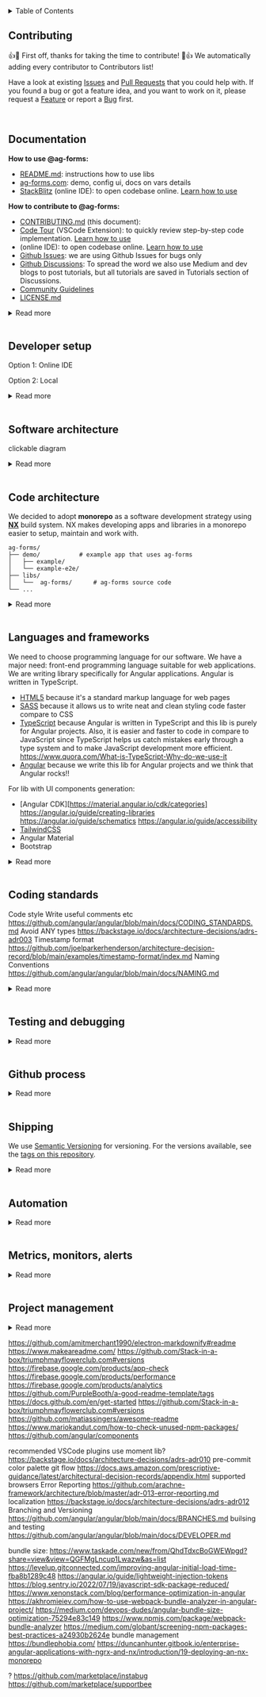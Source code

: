 <details>
	<summary>Table of Contents</summary></br>
	Please use automatically generated table of contents in the top left corner of the README. The table of contents is interactive and links to the selected section. </br></br>
	<img src="https://i0.wp.com/user-images.githubusercontent.com/7900087/113821370-df915480-9730-11eb-8aed-bdc50e2212d5.gif?ssl=1" alt="Italian Trulli">
</details>

## Contributing

:+1::tada: First off, thanks for taking the time to contribute! :tada::+1: We automatically adding every contributor to Contributors list!

Have a look at existing [Issues]() and [Pull Requests]() that you could help with. If you found a bug or got a feature idea, and you want to work on it, please request a [Feature]() or report a [Bug]() first.

</br>

## Documentation

**How to use @ag-forms:**

- [README.md](README.md): instructions how to use libs
- [ag-forms.com](ag-forms.com): demo, config ui, docs on vars details
- [StackBlitz]() (online IDE): to open codebase online. [Learn how to use]()

**How to contribute to @ag-forms:**

- [CONTRIBUTING.md](CONTRIBUTING.md) (this document):
- [Code Tour](https://marketplace.visualstudio.com/items?itemName=vsls-contrib.codetour#recording-tours) (VSCode Extension): to quickly review step-by-step code implementation. [Learn how to use]()
- []() (online IDE): to open codebase online. [Learn how to use]()
- [Github Issues](): we are using Github Issues for bugs only
- [Github Discussions](): To spread the word we also use Medium and dev blogs to post tutorials, but all tutorials are saved in Tutorials section of Discussions.
- [Community Guidelines](https://docs.github.com/en/site-policy/github-terms/github-community-guidelines)
- [LICENSE.md](LICENSE.md)

<details>
<summary>Read more</summary></br>

:clipboard: **Details:** Full list of documents we use in this project:

1. [README.md](README.md)
   This document is a summary of a prject mainly created for lib consumers, which in our case developers who need to use `ag-forms` inside their project. Here we talk abpot the purpose of the project, problems it solves,
   how to install `ag-forms` libs and use them in projects, etc.

2. [ag-forms.com](ag-forms.com) created with Storybook
   Storybook is used to demo libs and help users build form specs for they project using GUI. It is hosted on ag-forms.com and presented as a demo site with a link to GitHub documentation.

3. CONTRIBUTING.md

   - getting started
   - Coding Rules
   - Commit Message Format
   - **Software Architecture**
     We think it's important to communicate how we are planning to build a software system or how an existing software system works. If software development team doesn't think about architecture all sort of problems can appear (inconsistent approaches to solving the same problems, deployment problems, maintenance issues, code that hard to scale, etc).
     We document our software system architecture using **[C4 Model](https://c4model.com/)** approach and **[Structurizr](https://structurizr.com/)** tool.
   - Code Structure (folder structure)
   - [README.md]() for demo projects
     For every `ag-forms` lib we have demo project that shows lib setup and usage example. In README for demo projects we explain how to setup and run demo projects, and how to understand package.json (it's different from regular Angular project because we use Monorepo setup).
   - **[Architecture Decision Records]()**

4. [Code Tour](https://marketplace.visualstudio.com/items?itemName=vsls-contrib.codetour#recording-tours)
5. [StackBlitz]() (online IDE)
6. [Github Issues]() organized in [GitHub Projects]()
7. [Github Discussions](): we’re using Discussions as a place to connect with other members of our community. We hope that you:
- Ask questions you’re wondering about.
- Share ideas.
- Engage with other community members.
- Welcome others and are open-minded. Remember that this is a community we build together 💪.
9. [Community Guidelines](https://docs.github.com/en/site-policy/github-terms/github-community-guidelines)
10. [LICENSE.md]() It is an open source license of `ag-forms` repository that makes it easier for other people to contribute.

🛠 **Tools:**

- [Storybook](https://storybook.js.org/)
  📦 _packages:_ [`@nrwl/storybook`]() [`@storybook/addon-essentials`]() [`@storybook/angular`]() [`@storybook/builder-webpack5`]() [`@storybook/core-server`]() [`@storybook/manager-webpack5`]() [`@storybook/test-runner`]() [`webpack`]()

- [Code Tour](https://github.com/microsoft/codetour)
  🔌 _vscode plugins:_ [`CodeTour`](https://marketplace.visualstudio.com/items?itemName=vsls-contrib.codetour#recording-tours)

📚 **References:**

- [C4 Model site](https://c4model.com/)
- [Simon Brown site (author of C4 Model)](https://simonbrown.je/)
- [Documenting architecture decisions](https://cognitect.com/blog/2011/11/15/documenting-architecture-decisions) by Michael Nygard
- [Architecture decision record](https://github.com/joelparkerhenderson/architecture-decision-record) by Joel Parker Henderson
- [Architectural Decision Records](https://adr.github.io/) by ADR GitHub organization
- [arachne-framework/architecture/adr-001-use-adrs.md](https://github.com/arachne-framework/architecture/blob/master/adr-001-use-adrs.md)
- [Choose an open source license](https://license.md/)
- [Video Tutorial: Storybook for React Apps](https://www.newline.co/courses/storybook-for-react-apps/theming-the-storybook-app)

https://jsoncrack.com/#features

storybook
https://www.chromatic.com/blog/storybook-composition/
https://blog.logrocket.com/next-level-component-showcasing-with-storybook-controls/
https://atanasstoyanov.medium.com/custom-documentation-pages-for-storybookjs-13eb9637d6ab
https://mistica-web.vercel.app/?path=/story/components-popover--default
https://www.apideck.design/?path=/story/card--with-icons
https://github.com/xavierlefevre/shared-react-components-example
https://github.com/lauthieb/awesome-storybook

</details>
</br>

## Developer setup

Option 1: Online IDE

Option 2: Local

<details>
<summary>Read more</summary></br>
</details>
</br>

## Software architecture

clickable diagram

<details>
<summary>Read more</summary></br>

https://github.com/angular/angular/blob/main/docs/DEVELOPER.md
https://github.com/sidneycadot/oeis#how-it-all-fits-together

</details>
</br>

## Code architecture

We decided to adopt **monorepo** as a software development strategy using **[NX](https://nx.dev/)** build system. NX makes developing apps and libraries in a monorepo easier to setup, maintain and work with.

```treeview
ag-forms/
├── demo/			# example app that uses ag-forms
│   ├── example/
│   └── example-e2e/
├── libs/
│   └──  ag-forms/		# ag-forms source code
└── ...
```

<details>
<summary>Read more</summary></br>

📋 **Details:** `ag-forms` project involves developing several libraries and demo applications (examples of library usage). We need to choose how to organize our code. The top-level choice is to organize as a "monorepo" or "polyrepo" or "hybrid":

- Monorepo means we put all pieces into one big repo
- Polyrepo means we put each piece in its own repo
- Hybrid means some mix of monorepo and polyrepo

For more please see https://github.com/joelparkerhenderson/monorepo-vs-polyrepo

**Pros**

1. Built in support
   Built in support for a lot of great libraries and frameworks that we use,like Angular, Jest and Cypress for testing, Prettier, etc.

2. Visualization
   Ability to easily and automatically build a dependency graph. Nx DevTools comes with a really fantastic tool that automatically plots out all of our applications and libraries in a bubble chart. We use this chart to see all those dependencies and identify unintended dependencies. The chart also marks lines and bubbles in red if the changes we made to code will affect those apps and libs. That makes it easy to figure out our changes impact on all code.

3. Affected commands
   Nx can detect what projects in the repo have been affected by a code change. This used by our CI to know what apps/libs need to be built and tested with a change. This saves devs and agents time on CI tasks and keeps our deployments as small and stable as possible.

4. Keeping all libs and apps in sync
   We can code new features and test them right away using demo projects, no need to switch between lib and demo app codes and sync them. In on PR we can duild new feature and demonstrate how to use it in demo project.

5. Unified Dependencies
   The entire repo runs on the same dependencies. This saves time when trying to debug and make version updates a breeze. Instead of updating multiple separate libs and apps to use the next version of Angular, we update everything with a couple of commands and know that everything is compatible. Nx offers a migration tool to help update entire repo, which utilizes ng update and other custom schematics to help make upgrading everything at once much more manageable. It ensures that your dependencies are all compatible and have been tested together. This saves a bunch of time when upgrading libraries because we don’t have to track down library incompatibilities.

6. Distributed Caching
   Distributed caching is an excellent feature unique to nx. The premise is that a piece of code is only built, linted, and tested once across organization. All it takes is a simple command in terminal, and then you start benefiting! Even without distributed caching, you will get local caching so that on your machine, code is only built, linted, and tested once by default. This is a huge time saver and productivity enhancer!

7. Code standards
   We can enforce the same code standard across all of our libs and apps, automatically alert developers and block PRs that don’t follow these standards. It makes life a lot easier.

8. Deployments
   We can also standardise deployments using Nx. We have one single pipeline for all of our apps, which means we have less overhead in maintaining that pipeline. When deploying, we check which applications have been affected by the code changes being made by utilising the command nx affected. This allows us to run the test suites for these applications. If all of these pass, we know we have a valid build and can have relative confidence that releasing code that alters several applications at once won’t result in any breaking changes.

9. Development Experience
   This also helps with onboarding.

10. Best practices
    A set of best practices to enforce on a development team and a great living documentation resources (official site and Nrwl Connect).

11. Documentation
    One set of ADRs can be written for all libs and projects, as well as code and PR guidelines and many more.

12. Seperate builds
    Unlike standard monorepos, Nx build monorepo letting us test and build libs and apps independently, which makes CI/CD process easy and we can deploy libs to package managers and apps to web servers.

**Cons**

1. Rules
   Nx introduces an additional set of rather strict opinions over already extensive Angular's one. The mental burden can be quite heavy, though bearable if you have a decent project documentation.

2. Nesting
   Ridiculously deep nesting can get developer confused and angry quite often. As each application and library has extensive configuration and a separate place for everything your code traveling distance in an IDE or editor rises significantly.

🛠 **Tools:**

- [NX](https://nx.dev/)
  📦 _packages:_ [`nx`](https://www.npmjs.com/package/nx) [`@nrwl/cli`](https://www.npmjs.com/package/@nrwl/cli) [`@nrwl/workspace`](https://www.npmjs.com/package/@nrwl/workspace)

📚 **References:**

- [20 Reasons to do Angular In Nx](https://medium.com/ngconf/20-reasons-to-do-angular-in-nx-27c1ce870822)
- [6 reasons why we chose Nx as our monorepo management tool](https://medium.com/purplebricks-digital/6-reasons-why-we-chose-nx-as-our-monorepo-management-tool-1fe5274a008e)
- [What exactly is Nx.dev?](https://stackoverflow.com/questions/57086528/what-exactly-is-nx-dev)
- [Intro to Nx](https://nx.dev/getting-started/intro)
- [Nx-based monorepo — pains and gains](https://fyodor.io/nx-based-monorepo-pains-and-gains/)
- [Nx: Extensible Dev Tools for Monorepos](https://blog.nrwl.io/nx-angular-cli-power-ups-for-modern-development-37b42e4c8b16)

other:
https://github.com/ma-shamshiri/Human-Activity-Recognition#-cactus-folder-structure
custom form component https://carlosefrfloresta.medium.com/three-ways-to-create-an-angular-custom-form-component-e4fd9e8354c2
data first moel https://github.com/arachne-framework/architecture/blob/master/adr-002-configuration.md
push detection strategy
https://backstage.io/docs/architecture-decisions/adrs-adr004
https://github.com/arachne-framework/architecture/blob/master/adr-008-abstract-modules.md
demo projects
app modules vs standalone components

</details>
</br>

## Languages and frameworks

We need to choose programming language for our software. We have a major need: front-end programming language suitable for web applications. We are writing library specifically for Angular applications. Angular is written in TypeScript.

- [HTML5](https://html.spec.whatwg.org/multipage/) because it's a standard markup language for web pages
- [SASS](https://sass-lang.com/) because it allows us to write neat and clean styling code faster compare to CSS
- [TypeScript](https://www.typescriptlang.org/) because Angular is written in TypeScript and this lib is purely for Angular projects. Also, it is easier and faster to code in compare to JavaScript since TypeScript helps us catch mistakes early through a type system and to make JavaScript development more efficient. https://www.quora.com/What-is-TypeScript-Why-do-we-use-it
- [Angular](https://angular.io/docs) because we write this lib for Angular projects and we think that Angular rocks!!

For lib with UI components generation:

- [Angular CDK][https://material.angular.io/cdk/categories]
https://angular.io/guide/creating-libraries
https://angular.io/guide/schematics
https://angular.io/guide/accessibility
- [TailwindCSS](https://tailwindcss.com/)
- Angular Material
- Bootstrap

<details>
<summary>Read more</summary></br>

📋 **Details:**

🛠 **Tools:**

- [HTML5](https://html.spec.whatwg.org/multipage/): standard markup language for web pages

- [SASS](https://sass-lang.com/): preprocessor scripting language that is compiled into [CSS](https://www.w3.org/Style/CSS/Overview.en.html). "Why Use Sass? Stylesheets are getting larger, more complex, and harder to maintain. This is where a CSS pre-processor can help. Sass lets you use features that do not exist in CSS, like variables, nested rules, mixins, imports, inheritance, built-in functions, and other stuff."
  📦 _packages:_ [`postcss`]() [`postcss-import`]() [`postcss-preset-env`]() [`postcss-url`]() [`autoprefixer`]()

- [TypeScript](https://www.typescriptlang.org/)
  📦 _packages:_ [`typescript`](https://www.npmjs.com/package/typescript) [`tslib`](https://www.npmjs.com/package/tslib) [`ts-node`](https://www.npmjs.com/package/ts-node)

- [Angular](https://angular.io/)
  📦 _packages:_ [`@angular/common`](https://angular.io/api/common) [`@angular/core`](https://angular.io/api/core) [`@angular/forms`](https://angular.io/api/forms) [`@angular/platform-browser`](https://angular.io/api/platform-browser) [`@angular/platform-browser-dynamic`](https://angular.io/api/platform-browser-dynamic) [`@angular/router`](https://angular.io/api/router) [`@angular/compiler`](https://www.npmjs.com/package/@angular/compiler) [`@angular-devkit/build-angular`](https://www.npmjs.com/package/@angular-devkit/build-angular) [`@angular/cli`](https://www.npmjs.com/package/@angular/cli) [`@angular/compiler-cli`](https://www.npmjs.com/package/@angular/compiler-cli) [`@angular/language-service`](https://www.npmjs.com/package/@angular/language-service) [`@nrwl/angular`](https://nx.dev/packages/angular) [`zone.js`](https://www.npmjs.com/package/zone.js?activeTab=readme) [`@types/node`]() [`glob`]()

- [TailwindCSS](https://tailwindcss.com/)
  📦 _packages:_ [`tailwindcss`](https://www.npmjs.com/package/tailwindcss)

📚 **References:**

-

https://github.com/joelparkerhenderson/architecture-decision-record/blob/main/examples/css-framework/index.md
https://blog.nrwl.io/set-up-tailwind-css-with-angular-in-an-nx-workspace-6f039a0f4479

</details>
</br>

## Coding standards

Code style
Write useful comments
etc https://github.com/angular/angular/blob/main/docs/CODING_STANDARDS.md
Avoid ANY types https://backstage.io/docs/architecture-decisions/adrs-adr003
Timestamp format https://github.com/joelparkerhenderson/architecture-decision-record/blob/main/examples/timestamp-format/index.md
Naming Conventions https://github.com/angular/angular/blob/main/docs/NAMING.md

<details>
<summary>Read more</summary></br>

</details>
</br>

## Testing and debugging

<details>
<summary>Read more</summary></br>

📋 **Details:** In order to be confident that our software is of a good quality we need to test it. There are different types and techniques of software testing, and not all of them are needed for `ag-forms` library.

- **Static Testing**
  Does not involve software execution and often implicit, like proofreading, plus when programming tools/text editors check source code structure or compilers (pre-compilers) check syntax.
  :hammer_and_wrench: [ESLint](https://eslint.org/) catches inconsistent code formatting, styling, and possible errors
  :hammer_and_wrench: [Prettier](https://prettier.io/) making code’s formatting more consistent; it only addresses style and formatting rules
  :hammer_and_wrench: [SonarCloud](https://www.sonarsource.com/products/sonarcloud/) assesses codebase’s quality across a wide range of measures: reliability, security, maintainability, code coverage, and duplicate code.
  :hammer_and_wrench: [Dependabot](https://github.com/features/security/) addresses security vulnerabilities from out-of-date dependencies.
- **Dynamic Testing**
  Testing of the dynamic behavior of code, executed with a given set of test cases.

  - **Functional Testing**
    Focuses on the business requirements of an application. Tend to answer the question of "can the user do this" or "does this particular feature work."

    - **Unit Test**
      Tests that verify the functionality of a specific section of code, usually at the function level.
      :hammer_and_wrench: [Jest](https://jestjs.io/) testing framework
      :hammer_and_wrench: [Spectator](https://ngneat.github.io/spectator/) that helps with all the boilerplate grunt work and allows to create tests faster and easier-to-maintain
      :hammer_and_wrench: [ng-mocks](https://ng-mocks.sudo.eu/) helps with mocking services, components, directives, pipes and modules.
    - **Integration Test**
      Conducted to evaluate the compliance of a system or component with specified functional requirements. Individual software modules are combined and tested as a group. `@ag-forms/core` will use same tools that are used for unit testing, because it is non-ui library. `@ag-forms/__-cdk` ui libraries will use:
      :hammer_and_wrench: [Cypress](https://docs.cypress.io/guides/component-testing/quickstart-angular#Configuring-Component-Testing) provides a testable component workbench to quickly build and test components.
    - **E2E Test**
      Used to test whether the flow of a software from initial stage to final stage is behaving as expected. The purpose of end-to-end testing is to identify system dependencies and to make sure that the data integrity is maintained between various system components and systems.
      :heavy_multiplication_x: `@ag-forms` has no use case for E2E testing, hence no e2e tests will be performed.
    - **Acceptance Test**
      We are going to ask developers we know to test libraries and documentation to make sure they are esy to read and of a good quality.
      :hammer_and_wrench: users (devs who code in angular)

  - **Non-Functional Testing**
    - **Performance Testing**
    - **Security Testing**
      Uncovers vulnerabilities, threats and risks in a software application.
      :hammer_and_wrench: [SonarCloud](https://www.sonarqube.org/features/security/) In addition to exposing vulnerabilities, it is used to measure the source code quality including: Cross-site scripting, Denial of Service (DoS) attacks, HTTP response splitting, Memory corruption, SQL injection.
    - **Usability (UX) Testing**
      Measuring how easy and user-friendly a software application is.
      - **Accessibility Testing**
        Making your web and mobile apps usable to as many people as possible. It makes apps accessible to those with disabilities, such as vision impairment, hearing disabilities, and other physical or cognitive conditions. `@ag-forms/core` will test accessibility from within `@ag-forms/__-cdk` ui libraries using:
        :hammer_and_wrench: [Axe](https://www.deque.com/axe/) (using [axe-core](https://github.com/dequelabs/axe-core) with cypress) is an accessibility testing engine for websites and other HTML-based user interfaces.
        :hammer_and_wrench: [Lighthouse](https://developer.chrome.com/docs/lighthouse/overview/) (using [cypress-audit](https://www.npmjs.com/package/cypress-audit)) automated Chrome DevTool for accessibility testing.
        :hammer_and_wrench: [Pa11y](https://pa11y.org/) (using [cypress-audit](https://www.npmjs.com/package/cypress-audit)) tests web pages for accessibility.
      - **Internationalization & Localization (i18n) Testing**
    - **Compatibility Testing**

unit tests in libs
integration tests in libs
language tests in libs
https://github.com/marketplace/accesslint
https://github.com/angular/angular/blob/main/docs/DEBUG.md
https://github.com/angular/angular/blob/main/docs/DEBUG_COMPONENTS_REPO_IVY.md
https://github.com/angular/angular/blob/main/docs/TOOLS.md

🛠 **Tools:**

- [ESLint](https://eslint.org/)
  📦 _packages:_ [`eslint`](https://www.npmjs.com/package/eslint) [`eslint-plugin-cypress`](https://www.npmjs.com/package/eslint-plugin-cypress) [`@typescript-eslint/eslint-plugin`](https://www.npmjs.com/package/@typescript-eslint/eslint-plugin) [`@typescript-eslint/parser`](https://www.npmjs.com/package/@typescript-eslint/parser) [`@angular-eslint/eslint-plugin`](https://www.npmjs.com/package/@angular-eslint/eslint-plugin) [`@angular-eslint/eslint-plugin-template`](https://www.npmjs.com/package/@angular-eslint/eslint-plugin-template) [`@angular-eslint/template-parser`](https://www.npmjs.com/package/@angular-eslint/template-parser) [`@nrwl/eslint-plugin-nx`](https://www.npmjs.com/package/@nrwl/eslint-plugin-nx) [`@nrwl/linter`](https://nx.dev/packages/linter)

- [Prettier](https://prettier.io/)
  📦 _packages:_ [`prettier`](https://www.npmjs.com/package/prettier) [`eslint-config-prettier`](https://www.npmjs.com/package/eslint-config-prettier)

- [Cypress](https://docs.cypress.io/)
  📦 _packages:_ [`cypress`](https://www.npmjs.com/package/cypress) [`@nrwl/cypress`](https://www.npmjs.com/package/@nrwl/cypress)

- [SonarCloud](https://www.sonarsource.com/products/sonarcloud/) https://sonarcloud.io/project/overview?id=movadee-open-source_ag-forms
  📦 _packages:_ [``]() [``]()

- [Dependabot](https://github.com/features/security/)
  📦 _packages:_ [``]() [``]()

- [Jest](https://jestjs.io/)
  📦 _packages:_ [`jest`](https://www.npmjs.com/package/jest) [`jest-environment-jsdom`](https://www.npmjs.com/package/jest-environment-jsdom) [`jest-preset-angular`](https://www.npmjs.com/package/jest-preset-angular) [`ts-jest`](https://www.npmjs.com/package/ts-jest) [`@types/jest`](https://www.npmjs.com/package/@types/jest) [`@nrwl/jest`](https://www.npmjs.com/package/@nrwl/jest)

- [Spectator](https://ngneat.github.io/spectator/)
  📦 _packages:_ [`@ngneat/spectator`](https://www.npmjs.com/package/@ngneat/spectator)

- [ng-mocks](https://ng-mocks.sudo.eu/)
  📦 _packages:_ [`ng-mocks`](https://www.npmjs.com/package/ng-mocks)

- [Axe](https://www.deque.com/axe/)
  📦 _packages:_ [``]() [``]()

- [Lighthouse](https://developer.chrome.com/docs/lighthouse/overview/)
  📦 _packages:_ [``]() [``]()

- [Pa11y](https://pa11y.org/)
  📦 _packages:_ [``]() [``]()

📚 **References:**

- [Software Testing Wiki](https://en.wikipedia.org/wiki/Software_testing#Accessibility_testing)
- [Testing Components with Spectator](https://testing-angular.com/testing-components-with-spectator/#testing-components-with-spectator)
- [Testing Angular: A Guide to Robust Angular Applications](https://testing-angular.com/introduction/#introduction)
- [How to Test Accessibility With Axe in Cypress](https://www.wearecogworks.com/blog/how-to-test-accessibility-with-axe-in-cypress/)
- [Cypress Component Testing in Nx](https://nx.dev/cypress/cypress-component-testing)
- [Nx support for Cypress 10](https://youtu.be/QDWN4C7T-Ck?t=320)
- [Web Performance Testing With Cypress and Google Lighthouse](https://www.lambdatest.com/blog/using-cypress-google-lighthouse-performance-testing/)
- [How to Automate Accessibility Tests with Cypress](https://www.freecodecamp.org/news/automating-accessibility-tests-with-cypress/)
- [How to test for accessibility with Cypress](https://www.deque.com/blog/how-to-test-for-accessibility-with-cypress/)
- [Accessible Rich Internet Applications (WAI-ARIA)](https://www.w3.org/TR/wai-aria/#authoring_testing)
- [Accessibility in Angular](https://angular.io/guide/accessibility)
- [Build more accessible Angular apps](https://blog.angular.io/build-more-accessible-angular-apps-1aca4fc39aff)
- [Why you should use open-source component libraries in your Design System](https://backlight.dev/mastery/why-you-should-use-open-source-component-libraries-in-your-design-system)
- [Angular Testing Overview: Unit, Integration & E2E Tests](https://onthecode.co.uk/blog/angular-testing-overview/)

</details>
</br>

## Github process

<details>
<summary>Read more</summary></br>
how to contribute to repo: 
https://github.com/firstcontributions/first-contributions 
codespaces
issue template 
https://github.com/stevemao/github-issue-templates 
https://github.com/codeforamerica/howto/blob/master/Good-GitHub-Issues.md
https://rewind.com/blog/best-practices-for-using-github-issues/

https://github.com/angular/angular/blob/main/docs/COMMITTER.md
https://github.com/angular/angular/blob/main/docs/BRANCHES.md
https://github.com/angular/angular/blob/main/.pullapprove.yml
https://github.com/angular/angular/blob/main/docs/FIXUP_COMMITS.md
https://github.com/angular/angular/blob/main/docs/GITHUB_PROCESS.md
https://github.com/angular/angular/blob/main/docs/PUBLIC_API.md
https://github.com/angular/angular/blob/main/docs/RELEASE_SCHEDULE.md
https://github.com/angular/angular/blob/main/docs/SAVED_REPLIES.md
https://github.com/angular/angular/blob/main/docs/TRIAGE_AND_LABELS.md

</details>
</br>

## Shipping

We use [Semantic Versioning](https://semver.org/) for versioning. For the versions available, see the [tags on this repository](https://github.com/PurpleBooth/a-good-readme-template/tags).

<details>
<summary>Read more</summary></br>

📋 **Details:**

🛠 **Tools:**

- [Semantic Release](https://github.com/semantic-release/semantic-release)
  📦 _packages:_ [`@theunderscorer/nx-semantic-release`](https://github.com/TheUnderScorer/nx-semantic-release) [`ng-packagr`](https://www.npmjs.com/package/ng-packagr)

  https://nx.dev/more-concepts/buildable-and-publishable-libraries
  https://yonatankra.com/how-to-deploy-npm-modules-in-an-nx-monorepo-and-github-actions/
  https://dev.to/dianjuar/publish-your-libraries-to-npm-with-one-command-angular-and-nx-4lao
  https://tane.dev/2020/05/publishing-npm-libraries-using-nx-and-github-actions/

📚 **References:**

-

https://keepachangelog.com/en/1.0.0/
github commits names, pr's etc
semantic release: https://github.com/TheUnderScorer/nx-semantic-release
https://github.com/nhn/tui.editor#-packages

</details>
</br>

## Automation

<details>
<summary>Read more</summary></br>

🛠 **Tools:**

- [Nx Cloud](https://nx.app/)
  📦 _packages:_ [`@nrwl/nx-cloud`](https://www.npmjs.com/package/@nrwl/nx-cloud)

- [GitHub Actions](https://github.com/features/actions)

c4 diagram
https://refresh-sf.com/
https://github.com/jbrestan/structurizr-mkdocs-pages
https://medium.com/@sebagomez/setting-up-a-github-page-with-jekyll-and-a-docker-container-c712e448649b
https://codingwithtaz.blog/2022/08/21/git-to-structurizr-cloud/

https://shields.io/category/build
https://github.com/marketplace/devbots-vacation
https://github.com/marketplace/onesidebar
https://github.com/marketplace/repo-st
https://github.com/marketplace/figstack
https://github.com/responsively-org/responsively-app
https://github.com/marketplace/gitpod-io
https://github.com/marketplace/mokuren-chrome-extension

dependencies
https://docs.github.com/en/code-security/dependabot/dependabot-version-updates/about-dependabot-version-updates
https://github.com/marketplace/licensebat
https://github.com/marketplace/renovate
https://www.youtube.com/watch?v=TnBEVPUsuAw

https://github.com/marketplace/devbots-lock-pull-request
https://github.com/marketplace/devbots-lock-issue

https://github.com/marketplace/percy
https://github.com/marketplace/stale
https://github.com/marketplace/imgbot
https://app.codecov.io/gh/dkhmelenko/autoapproval/pull/726
https://github.com/dkhmelenko/autoapproval/pull/726
https://github.com/marketplace/pr-valet
https://github.com/google/closure-compiler
https://github.com/arachne-framework/architecture/blob/master/adr-011-asset-pipeline.md
github actions
nx-cloud
pre-commit
https://github.com/joelparkerhenderson/architecture-decision-record/blob/main/examples/microsoft-azure-devops/index.md
https://github.com/joelparkerhenderson/architecture-decision-record/blob/main/examples/environment-variable-configuration/index.md
https://www.redhat.com/en/topics/devops/what-is-ci-cd
https://www.redhat.com/en/topics/devops
https://blog.nrwl.io/more-time-saved-for-free-with-nx-cloud-d7079b95f7ca

wip:
https://github.com/marketplace/wip

Ensure Single Commit
https://github.com/marketplace/ensure-single-commit

Check All Tasks Completed
https://github.com/marketplace/task-list-completed

PR depends on
https://github.com/marketplace/dpulls
Incl Videos in PR
https://github.com/marketplace/loom-gif-previews

Auto Create Issue Branch:
https://github.com/marketplace/create-issue-branch auto Create Issue Branch
https://github.com/marketplace/auto-branch auto Create Issue Branch

Release (conventional commit -> Semantic Versioning) prep
https://github.com/jscutlery/semver
https://github.com/marketplace/semantic-prs check pr for conventional commit msg
https://github.com/marketplace/semantic-pull-requests ensure pr is semantic
https://github.com/marketplace/githint-bot follow specified conventions

PR auto label - done
https://github.com/marketplace/pull-request-auto-labeler label based on title and body
https://github.com/marketplace/auto-add-label label based on title
https://github.com/marketplace/trafico-pull-request-labeler
https://github.com/marketplace/devbots-needs-review
https://github.com/marketplace/close-label

https://github.com/marketplace/maintainability-pal
https://github.com/marketplace/kodiakhq
https://github.com/marketplace/ranger
https://github.com/marketplace/mergify
https://github.com/marketplace/pullapprove
https://github.com/marketplace/commit-graph-by-mergebase
https://github.com/marketplace/pull-request-attention
https://github.com/marketplace/butterb0t
https://github.com/marketplace/boring-cyborg-add-labels-to-prs-based-on-filepaths
https://github.com/marketplace/pr-milestone-check
https://github.com/marketplace/lazy-hand
https://github.com/actions/dependency-review-action

?:
https://github.com/marketplace/secureframe
https://github.com/marketplace/soc-2-iso-27001-readiness
https://about.sourcegraph.com/

</details>
</br>

## Metrics, monitors, alerts

<details>
<summary>Read more</summary></br>
https://opensource.guide/metrics/
https://www.quora.com/How-would-you-measure-the-success-of-open-source-project
https://github.com/marketplace/gitspo
https://github.com/joelparkerhenderson/architecture-decision-record/blob/main/examples/metrics-monitors-alerts/index.md
</details>
</br>

## Project management

<details>
<summary>Read more</summary></br>
project management (github projects, issues, issue templates)
https://github.com/jspsych/jsPsych/discussions/categories/show-and-tell
</details>

https://github.com/amitmerchant1990/electron-markdownify#readme
https://www.makeareadme.com/
https://github.com/Stack-in-a-box/triumphmayflowerclub.com#versions
https://firebase.google.com/products/app-check
https://firebase.google.com/products/performance
https://firebase.google.com/products/analytics
https://github.com/PurpleBooth/a-good-readme-template/tags
https://docs.github.com/en/get-started
https://github.com/Stack-in-a-box/triumphmayflowerclub.com#versions
https://github.com/matiassingers/awesome-readme
https://www.mariokandut.com/how-to-check-unused-npm-packages/
https://github.com/angular/components

recommended VSCode plugins
use moment lib? https://backstage.io/docs/architecture-decisions/adrs-adr010
pre-commit
color palette
git flow https://docs.aws.amazon.com/prescriptive-guidance/latest/architectural-decision-records/appendix.html
supported browsers
Error Reporting https://github.com/arachne-framework/architecture/blob/master/adr-013-error-reporting.md
localization https://backstage.io/docs/architecture-decisions/adrs-adr012
Branching and Versioning https://github.com/angular/angular/blob/main/docs/BRANCHES.md
builsing and testing https://github.com/angular/angular/blob/main/docs/DEVELOPER.md

bundle size:
https://www.taskade.com/new/from/QhdTdxcBoGWEWpgd?share=view&view=QGFMgLncup1Lwazw&as=list
https://levelup.gitconnected.com/improving-angular-initial-load-time-fba8b1289c48
https://angular.io/guide/lightweight-injection-tokens
https://blog.sentry.io/2022/07/19/javascript-sdk-package-reduced/
https://www.xenonstack.com/blog/performance-optimization-in-angular
https://akhromieiev.com/how-to-use-webpack-bundle-analyzer-in-angular-project/
https://medium.com/devops-dudes/angular-bundle-size-optimization-75294e83c149
https://www.npmjs.com/package/webpack-bundle-analyzer
https://medium.com/globant/screening-npm-packages-best-practices-a24930b2624e
bundle management https://bundlephobia.com/
https://duncanhunter.gitbook.io/enterprise-angular-applications-with-ngrx-and-nx/introduction/19-deploying-an-nx-monorepo

?
https://github.com/marketplace/instabug
https://github.com/marketplace/supportbee
